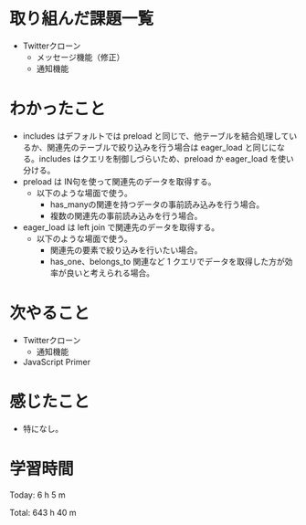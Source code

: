 # 取り組んだ課題一覧
- Twitterクローン
  - メッセージ機能（修正）
  - 通知機能

# わかったこと
- includes はデフォルトでは preload と同じで、他テーブルを結合処理しているか、関連先のテーブルで絞り込みを行う場合は eager_load と同じになる。includes はクエリを制御しづらいため、preload か eager_load を使い分ける。
- preload は IN句を使って関連先のデータを取得する。
  - 以下のような場面で使う。
    - has_manyの関連を持つデータの事前読み込みを行う場合。
    - 複数の関連先の事前読み込みを行う場合。
- eager_load は left join で関連先のデータを取得する。
  - 以下のような場面で使う。
    - 関連先の要素で絞り込みを行いたい場合。
    - has_one、belongs_to 関連など 1 クエリでデータを取得した方が効率が良いと考えられる場合。

# 次やること
- Twitterクローン
  - 通知機能
- JavaScript Primer

# 感じたこと
- 特になし。

# 学習時間
Today: 6 h 5 m

Total: 643 h 40 m
